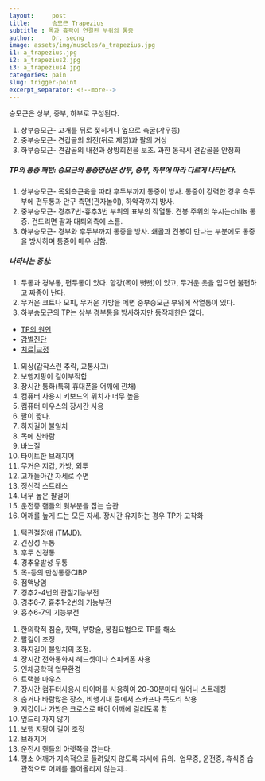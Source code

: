 ```yaml
---
layout:     post
title:      승모근 Trapezius
subtitle : 목과 흉곽이 연결된 부위의 통증
author:     Dr. seong
image: assets/img/muscles/a_trapezius.jpg
i1: a_trapezius.jpg
i2: a_trapezius2.jpg
i3: a_trapezius4.jpg
categories: pain
slug: trigger-point
excerpt_separator: <!--more-->
---
```

<p>승모근은 상부, 중부, 하부로 구성된다.<!--more--></p>
<ol>
  <li>상부승모근- 고개를 뒤로 젖히거나 옆으로 측굴(갸우뚱)</li>
  <li>중부승모근- 견갑골의 외전(뒤로 제낌)과 팔의 거상</li>
  <li>하부승모근- 견갑골의 내전과 상방회전을 보조. 과한 동작시 견갑골을 안정화</li>
</ol>
<h5>TP의 통증 패턴: 승모근의 통증양상은 상부, 중부, 하부에 따라 다르게 나타난다.</h5>

<ol>
  <li>상부승모근- 목외측근육을 따라 후두부까지 통증이 방사. 통증이 강력한 경우 측두부에 편두통과 안구 측면(관자놀이), 하악각까지 방사.</li>
  <li>중부승모근- 경추7번-흉추3번 부위의 표부의 작열통. 견봉 주위의 쑤시는chills 통증. 건드리면 팔과 대퇴외측에 소름.</li>
  <li>하부승모근- 경부와 후두부까지 통증을 방사. 쇄골과 견봉이 만나는 부분에도 통증을 방사하며 통증이 매우 심함.</li>
</ol>
<h5>나타나는 증상:</h5>
<ol>
  <li>두통과 경부통, 편두통이 있다. 항강(목이 뻣뻣)이 있고, 무거운 옷을 입으면 불편하고 짜증이 난다.</li>
  <li>무거운 코트나 모피, 무거운 가방을 메면 중부승모근 부위에 작열통이 있다.</li>
  <li>하부승모근의 TP는 상부 경부통을 방사하지만 동작제한은 없다.</li>
</ol>
<div class="card card-nav-tabs card-plain">
  <div class="header header-danger">
    <!-- colors: "header-primary", "header-info", "header-success", "header-warning", "header-danger" -->
    <div class="nav-tabs-navigation">
      <div class="nav-tabs-wrapper">
        <ul class="nav nav-tabs" data-tabs="tabs">
          <li class="active"><a href="#home" data-toggle="tab">TP의 원인</a></li>
          <li><a href="#ddx" data-toggle="tab">감별진단</a></li>
          <li><a href="#tx" data-toggle="tab">치료|교정</a></li>
        </ul>
      </div>
    </div>
  </div>
  <div class="card-content">
    <div class="tab-content">
      <div class="tab-pane active" id="home">
      <ol>
        <li>외상(갑작스런 추락, 교통사고)</li>
        <li>보행지팡이 길이부적합</li>
        <li>장시간 통화(특히 휴대폰을 어깨에 낀채)</li>
        <li>컴퓨터 사용시 키보드의 위치가 너무 높음</li>
        <li>컴퓨터 마우스의 장시간 사용</li>
        <li>팔이 짧다.</li>
        <li>하지길이 불일치</li>
        <li>목에 찬바람</li>
        <li>바느질</li>
        <li>타이트한 브래지어</li>
        <li>무거운 지갑, 가방, 외투</li>
        <li>고개돌아간 자세로 수면</li>
        <li>정신적 스트레스</li>
        <li>너무 높은 팔걸이</li>
        <li>운전중 핸들의 윗부분을 잡는 습관</li>
        <li>어깨를 높게 드는 모든 자세. 장시간 유지하는 경우 TP가 고착화</li>
      </ol>
      </div>
      <div class="tab-pane" id="ddx">
      <ol>
        <li>턱관절장애 (TMJD).</li>
        <li>긴장성 두통</li>
        <li>후두 신경통</li>
        <li>경추유발성 두통</li>
        <li>목-등의 만성통증CIBP</li>
        <li>점액낭염</li>
        <li>경추2-4번의 관절기능부전</li>
        <li>경추6-7, 흉추1-2번의 기능부전</li>
        <li>흉추6-7의 기능부전</li>
      </ol>
      </div>
      <div class="tab-pane" id="tx">
      <ol>
        <li>한의학적 침술, 핫팩, 부항술, 봉침요법으로 TP를 해소</li>
        <li>팔걸이 조정</li>
        <li>하지길이 불일치의 조정.</li>
        <li>장시간 전화통화시 헤드셋이나 스피커폰 사용</li>
        <li>인체공학적 업무환경</li>
        <li>트랙볼 마우스</li>
        <li>장시간 컴퓨터사용시 타이머를 사용하여 20-30분마다 일어나 스트레칭</li>
        <li>춥거나 바람많은 장소, 비행기내 등에서 스카프나 목도리 착용</li>
        <li>지갑이나 가방은 크로스로 매어 어깨에 걸리도록 함</li>
        <li>엎드리 자지 않기</li>
        <li>보행 지팡이 길이 조정</li>
        <li>브래지어</li>
        <li>운전시 핸들의 아랫쪽을 잡는다.</li>
        <li>평소 어깨가 지속적으로 들려있지 않도록 자세에 유의.  업무중, 운전중, 휴식중 습관적으로 어깨를 들어올리지 않는지..</li>
      </ol>
      </div>
    </div>
  </div>
</div>
